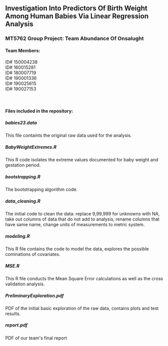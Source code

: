 ## Investigation Into Predictors Of Birth Weight Among Human Babies Via Linear Regression Analysis

### MT5762 Group Project: Team Abundance Of Onsalught

#### Team Members:
ID# 150004238<br/>
ID# 160015281<br/>
ID# 180007719<br/>
ID# 190001336<br/>
ID# 190025615<br/>
ID# 190027153<br/>
<br/>
<br/>


#### Files included in the repository:

##### babies23.data
This file containts the original raw data used for the analysis.

##### BabyWeightExtremes.R
This R code isolates the extreme values documented for baby weight and gestation period.

##### bootstrapping.R
The bootstrapping algorithm code.

##### data_cleaning.R
The initial code to clean the data: replace 9,99,999 for unknowns with NA, take out columns of data that do not add to analysis, rename columns that have same name, change units of measurements to metric system.

##### modeling.R
This R file contains the code to model the data, explores the possible cominations of covariates. 

##### MSE.R
This R file conducts the Mean Square Error calculations as well as the cross validation analysis.

##### PreliminaryExploration.pdf
PDF of the initial basic exploration of the raw data, contains plots and test results.

##### report.pdf
PDF of our team's final report
